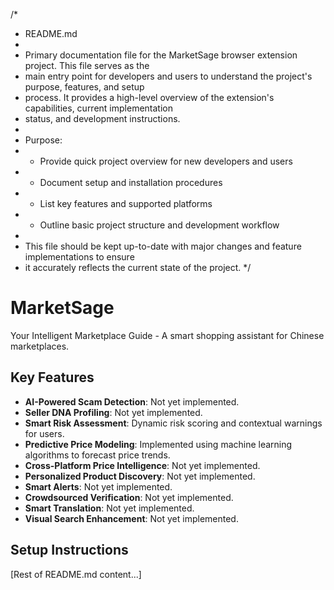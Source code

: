 /\*

- README.md
-
- Primary documentation file for the MarketSage browser extension project. This file serves as the
- main entry point for developers and users to understand the project's purpose, features, and setup
- process. It provides a high-level overview of the extension's capabilities, current implementation
- status, and development instructions.
-
- Purpose:
- - Provide quick project overview for new developers and users
- - Document setup and installation procedures
- - List key features and supported platforms
- - Outline basic project structure and development workflow
-
- This file should be kept up-to-date with major changes and feature implementations to ensure
- it accurately reflects the current state of the project.
  \*/

# MarketSage

Your Intelligent Marketplace Guide - A smart shopping assistant for Chinese marketplaces.

## Key Features

- **AI-Powered Scam Detection**: Not yet implemented.
- **Seller DNA Profiling**: Not yet implemented.
- **Smart Risk Assessment**: Dynamic risk scoring and contextual warnings for users.
- **Predictive Price Modeling**: Implemented using machine learning algorithms to forecast price trends.
- **Cross-Platform Price Intelligence**: Not yet implemented.
- **Personalized Product Discovery**: Not yet implemented.
- **Smart Alerts**: Not yet implemented.
- **Crowdsourced Verification**: Not yet implemented.
- **Smart Translation**: Not yet implemented.
- **Visual Search Enhancement**: Not yet implemented.

## Setup Instructions

[Rest of README.md content...]
